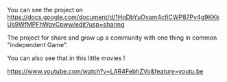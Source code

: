 You can see the project on https://docs.google.com/document/d/1HqDbYuOvam4cfiCWP87Pv4g9KKkUs9WfMPFhWgvCpww/edit?usp=sharing

The project for share and grow up a community with one thing in common "independent Game".

You can also see that in this little movies !

https://www.youtube.com/watch?v=LAR4FebhZVo&feature=youtu.be
